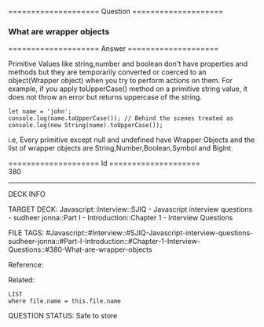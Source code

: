 ==================== Question ====================  

### What are wrapper objects  

==================== Answer ====================  

Primitive Values like string,number and boolean don't have properties and methods but they are temporarily converted or coerced to an object(Wrapper object) when you try to perform actions on them. For example, if you apply toUpperCase() method on a primitive string value, it does not throw an error but returns uppercase of the string.

<!-- codeblock-start -->
<pre><code class="hljs language-javascript"><span class="hljs-keyword">let</span> name = <span class="hljs-string">'john'</span>;
<span class="hljs-variable language_">console</span>.<span class="hljs-title function_">log</span>(name.<span class="hljs-title function_">toUpperCase</span>()); <span class="hljs-comment">// Behind the scenes treated as console.log(new String(name).toUpperCase());</span>
</code></pre>
<!-- codeblock-end -->

i.e, Every primitive except null and undefined have Wrapper Objects and the list of wrapper objects are String,Number,Boolean,Symbol and BigInt.

==================== Id ====================  
380

---

DECK INFO

TARGET DECK: Javascript::Interview::SJIQ - Javascript interview questions - sudheer jonna::Part I - Introduction::Chapter 1 - Interview Questions

FILE TAGS: #Javascript::#Interview::#SJIQ-Javascript-interview-questions-sudheer-jonna::#Part-I-Introduction::#Chapter-1-Interview-Questions::#380-What-are-wrapper-objects

Reference:

Related:

```dataview
LIST
where file.name = this.file.name
```

QUESTION STATUS: Safe to store
